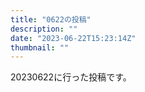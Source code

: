 ```yaml
---
title: "0622の投稿"
description: ""
date: "2023-06-22T15:23:14Z"
thumbnail: ""
---
```

20230622に行った投稿です。
<!--more-->
